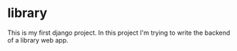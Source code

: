 # library
This is my first django project.
In this project I'm trying to write the backend of a library web app.
